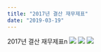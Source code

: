 ```yaml
---
title: "2017년 결산 재무제표"
date: "2019-03-19"
---
```


2017년 결산 재무제표n ![](/kr/wp-content/uploads/kboard_attached/3/201903/5c90ad80a79b29514794.jpg) ![](/kr/wp-content/uploads/kboard_attached/3/201903/5c90ad8e2e2c74587410.jpg) ![](/kr/wp-content/uploads/kboard_attached/3/201903/5c90ad954784f9521095.jpg)
